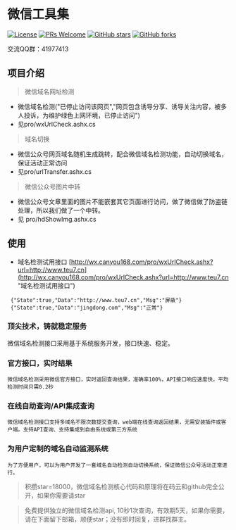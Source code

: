 ﻿# 微信工具集
[![License](https://img.shields.io/badge/license-MIT-blue.svg)](LICENSE)
[![PRs Welcome](https://img.shields.io/badge/PRs-welcome-brightgreen.svg)](https://github.com/gemgin/WeChatTools/pulls)
[![GitHub stars](https://img.shields.io/github/stars/gemgin/WeChatTools.svg?style=social&label=Stars)](https://github.com/gemgin/WeChatTools)
[![GitHub forks](https://img.shields.io/github/forks/gemgin/WeChatTools.svg?style=social&label=Fork)](https://github.com/gemgin/WeChatTools)

交流QQ群：41977413

## 项目介绍
> 微信域名网址检测
- 微信域名检测("已停止访问该网页","网页包含诱导分享、诱导关注内容，被多人投诉，为维护绿色上网环境，已停止访问")
- 见pro/wxUrlCheck.ashx.cs

> 域名切换
- 微信公众号网页域名随机生成跳转，配合微信域名检测功能，自动切换域名，保证活动正常访问
- 见pro/urlTransfer.ashx.cs

> 微信公众号图片中转
- 微信公众号文章里面的图片不能嵌套其它页面进行访问，做了微信做了防盗链处理，所以我们做了一个中转。
- 见 pro/hdShowImg.ashx.cs

## 使用
- 域名检测试用接口 [http://wx.canyou168.com/pro/wxUrlCheck.ashx?url=http://www.teu7.cn](http://wx.canyou168.com/pro/wxUrlCheck.ashx?url=http://www.teu7.cn "域名检测试用接口")
```
 {"State":true,"Data":"http://www.teu7.cn","Msg":"屏蔽"}
 {"State":true,"Data":"jingdong.com","Msg":"正常"}
```
 
### 顶尖技术，铸就稳定服务

微信域名检测接口采用基于系统服务开发，接口快速、稳定。

### 官方接口，实时结果

    微信域名检测采用微信官方接口，实时返回查询结果，准确率100%，API接口响应速度快，平均检测时间只需0.2秒

### 在线自助查询/API集成查询

    微信域名检测接口支持多域名不限次数提交查询，web端在线查询返回结果，无需安装插件或客户端。支持API查询、支持集成到自由系统或第三方系统

### 为用户定制的域名自动监测系统

    为了方便用户，可以为用户开发了一套域名自动检测自动切换系统，保证微信公众号活动正常进行。

> 积攒star=18000，微信域名检测核心代码和原理将在码云和github完全公开，如果你需要请star
 
> 免费提供独立的微信域名检测api, 10秒1次查询，有效期5天，如果你需要，请在下面留下邮箱，顺便star；没有即时回复，进群找群主。
